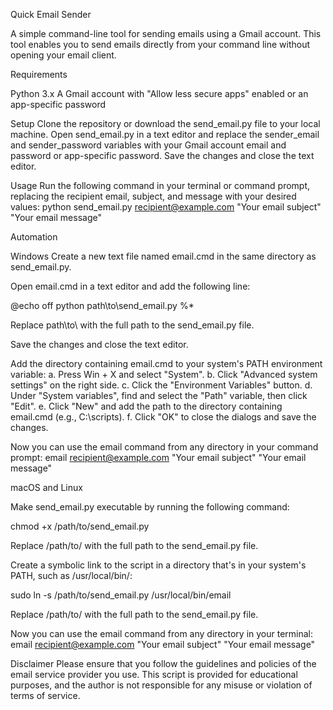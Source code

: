 Quick Email Sender


A simple command-line tool for sending emails using a Gmail account. This tool enables you to send emails directly from your command line without opening your email client.

Requirements


Python 3.x
A Gmail account with "Allow less secure apps" enabled or an app-specific password


Setup
Clone the repository or download the send_email.py file to your local machine.
Open send_email.py in a text editor and replace the sender_email and sender_password variables with your Gmail account email and password or app-specific password.
Save the changes and close the text editor.


Usage
Run the following command in your terminal or command prompt, replacing the recipient email, subject, and message with your desired values:
python send_email.py recipient@example.com "Your email subject" "Your email message"


Automation


Windows
Create a new text file named email.cmd in the same directory as send_email.py.

Open email.cmd in a text editor and add the following line:


@echo off
python path\to\send_email.py %*


Replace path\to\ with the full path to the send_email.py file.

Save the changes and close the text editor.

Add the directory containing email.cmd to your system's PATH environment variable:
a. Press Win + X and select "System".
b. Click "Advanced system settings" on the right side.
c. Click the "Environment Variables" button.
d. Under "System variables", find and select the "Path" variable, then click "Edit".
e. Click "New" and add the path to the directory containing email.cmd (e.g., C:\scripts\).
f. Click "OK" to close the dialogs and save the changes.

Now you can use the email command from any directory in your command prompt:
email recipient@example.com "Your email subject" "Your email message"


macOS and Linux


Make send_email.py executable by running the following command:


chmod +x /path/to/send_email.py


Replace /path/to/ with the full path to the send_email.py file.

Create a symbolic link to the script in a directory that's in your system's PATH, such as /usr/local/bin/:


sudo ln -s /path/to/send_email.py /usr/local/bin/email

Replace /path/to/ with the full path to the send_email.py file.

Now you can use the email command from any directory in your terminal:
email recipient@example.com "Your email subject" "Your email message"


Disclaimer
Please ensure that you follow the guidelines and policies of the email service provider you use. This script is provided for educational purposes, and the author is not responsible for any misuse or violation of terms of service.
